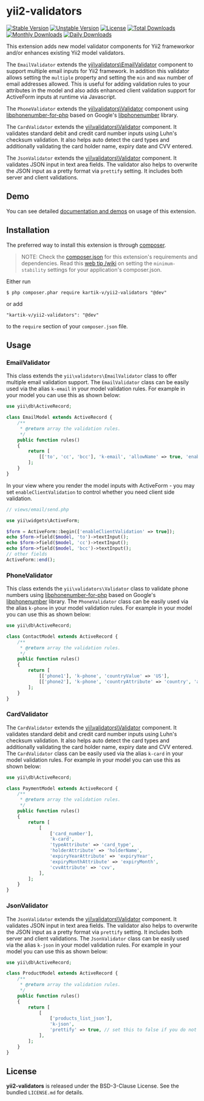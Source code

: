 yii2-validators
===============

[![Stable Version](https://poser.pugx.org/kartik-v/yii2-validators/v/stable)](https://packagist.org/packages/kartik-v/yii2-validators)
[![Unstable Version](https://poser.pugx.org/kartik-v/yii2-validators/v/unstable)](https://packagist.org/packages/kartik-v/yii2-validators)
[![License](https://poser.pugx.org/kartik-v/yii2-validators/license)](https://packagist.org/packages/kartik-v/yii2-validators)
[![Total Downloads](https://poser.pugx.org/kartik-v/yii2-validators/downloads)](https://packagist.org/packages/kartik-v/yii2-validators)
[![Monthly Downloads](https://poser.pugx.org/kartik-v/yii2-validators/d/monthly)](https://packagist.org/packages/kartik-v/yii2-validators)
[![Daily Downloads](https://poser.pugx.org/kartik-v/yii2-validators/d/daily)](https://packagist.org/packages/kartik-v/yii2-validators)

This extension adds new model validator components for Yii2 frameworkor and/or enhances existing Yii2 model validators. 

The `EmailValidator` extends the [yii\validators\EmailValidator](https://www.yiiframework.com/doc/api/2.0/yii-validators-emailvalidator)
component to support multiple email inputs for Yii2 framework. In addition this validator allows setting the `multiple` property and
setting the `min` and `max` number of email addresses allowed. This is useful for adding validation rules to your attributes
in the model and also adds enhanced client validation support for ActiveForm inputs at runtime via Javascript.

The `PhoneValidator` extends the [yii\validators\Validator](https://www.yiiframework.com/doc/api/2.0/yii-validators-validator) component
using [libphonenumber-for-php](https://github.com/giggsey/libphonenumber-for-php) based on Google's
[libphonenumber](https://github.com/googlei18n/libphonenumber) library.

The `CardValidator` extends the [yii\validators\Validator](https://www.yiiframework.com/doc/api/2.0/yii-validators-validator) component.
It validates standard debit and credit card number inputs using Luhn's checksum validation. It also helps auto detect the card types and
additionally validating the card holder name, expiry date and CVV entered.

The `JsonValidator` extends the [yii\validators\Validator](https://www.yiiframework.com/doc/api/2.0/yii-validators-validator) component.
It validates JSON input in text area fields. The validator also helps to overwrite the JSON input as a pretty format via `prettify` setting.
It includes both server and client validations.

## Demo
You can see detailed [documentation and demos](http://demos.krajee.com/validators) on usage of this extension.

## Installation

The preferred way to install this extension is through [composer](http://getcomposer.org/download/).

> NOTE: Check the [composer.json](https://github.com/kartik-v/yii2-validators/blob/master/composer.json) for this extension's requirements and dependencies. Read this [web tip /wiki](http://webtips.krajee.com/setting-composer-minimum-stability-application/) on setting the `minimum-stability` settings for your application's composer.json.

Either run

```
$ php composer.phar require kartik-v/yii2-validators "@dev"
```

or add

```
"kartik-v/yii2-validators": "@dev"
```

to the ```require``` section of your `composer.json` file.

## Usage

### EmailValidator

This class extends the `yii\validators\EmailValidator` class to offer multiple email validation support. The `EmailValidator` class
can be easily used via the alias `k-email` in your model validation rules. For example in your model you can use this as shown below:

```php
use yii\db\ActiveRecord;

class EmailModel extends ActiveRecord {
    /**
     * @return array the validation rules.
     */
    public function rules()
    {
        return [
            [['to', 'cc', 'bcc'], 'k-email', 'allowName' => true, 'enableIDN' => true, 'max' => 5],
        ];
    }
}
```

In your view where you render the model inputs with ActiveForm - you may set `enableClientValidation` to control whether you need client side validation.

```php
// views/email/send.php

use yii\widgets\ActiveForm;

$form = ActiveForm::begin(['enableClientValidation' => true]);
echo $form->field($model, 'to')->textInput();
echo $form->field($model, 'cc')->textInput();
echo $form->field($model, 'bcc')->textInput();
// other fields
ActiveForm::end();
```

### PhoneValidator

This class extends the `yii\validators\Validator` class to validate phone numbers using
[libphonenumber-for-php](https://github.com/giggsey/libphonenumber-for-php) based on Google's
[libphonenumber](https://github.com/googlei18n/libphonenumber) library. The `PhoneValidator` class
can be easily used via the alias `k-phone` in your model validation rules. For example in your 
model you can use this as shown below:

```php
use yii\db\ActiveRecord;

class ContactModel extends ActiveRecord {
    /**
     * @return array the validation rules.
     */
    public function rules()
    {
        return [
            [['phone1'], 'k-phone', 'countryValue' => 'US'],
            [['phone2'], 'k-phone', 'countryAttribute' => 'country', 'applyFormat' => false],
        ];
    }
}
```

### CardValidator

The `CardValidator` extends the [yii\validators\Validator](https://www.yiiframework.com/doc/api/2.0/yii-validators-validator) component.
It validates standard debit and credit card number inputs using Luhn's checksum validation. It also helps auto detect the card types and
additionally validating the card holder name, expiry date and CVV entered. The `CardValidator` class
can be easily used via the alias `k-card` in your model validation rules. For example in your 
model you can use this as shown below:

```php
use yii\db\ActiveRecord;

class PaymentModel extends ActiveRecord {
    /**
     * @return array the validation rules.
     */
    public function rules()
    {
        return [
            [
                ['card_number'], 
                'k-card', 
                'typeAttribute' => 'card_type', 
                'holderAttribute' => 'holderName',
                'expiryYearAttribute' => 'expiryYear',
                'expiryMonthAttribute' => 'expiryMonth',
                'cvvAttribute' => 'cvv',
            ],
        ];
    }
}
```

### JsonValidator

The `JsonValidator` extends the [yii\validators\Validator](https://www.yiiframework.com/doc/api/2.0/yii-validators-validator) component.
It validates JSON input in text area fields. The validator also helps to overwrite the JSON input as a pretty format via `prettify` setting.
It includes both server and client validations. The `JsonValidator` class can be easily used via the alias `k-json` in your model validation 
rules. For example in your model you can use this as shown below:

```php
use yii\db\ActiveRecord;

class ProductModel extends ActiveRecord {
    /**
     * @return array the validation rules.
     */
    public function rules()
    {
        return [
            [
                ['products_list_json'], 
                'k-json', 
                'prettify' => true, // set this to false if you do not wish to prettify the json input
            ],
        ];
    }
}
```

## License

**yii2-validators** is released under the BSD-3-Clause License. See the bundled `LICENSE.md` for details.